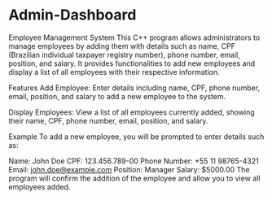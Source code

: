# Admin-Dashboard

Employee Management System
This C++ program allows administrators to manage employees by adding them with details such as name, CPF (Brazilian individual taxpayer registry number), phone number, email, position, and salary. It provides functionalities to add new employees and display a list of all employees with their respective information.

Features
Add Employee: Enter details including name, CPF, phone number, email, position, and salary to add a new employee to the system.

Display Employees: View a list of all employees currently added, showing their name, CPF, phone number, email, position, and salary.

Example
To add a new employee, you will be prompted to enter details such as:

Name: John Doe
CPF: 123.456.789-00
Phone Number: +55 11 98765-4321
Email: john.doe@example.com
Position: Manager
Salary: $5000.00
The program will confirm the addition of the employee and allow you to view all employees added.
